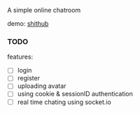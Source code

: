 A simple online chatroom

demo: [shithub](https://47.97.208.138/)



### TODO

features:

- [ ] login
- [ ] register
- [ ] uploading avatar
- [ ] using cookie & sessionID authentication
- [ ] real time chating using socket.io
